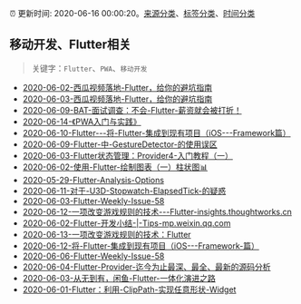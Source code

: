 :alarm_clock: 更新时间: 2020-06-16 00:00:20。[来源分类](../README.md)、[标签分类](../TAGS.md)、[时间分类](../TIMELINE.md)

## 移动开发、Flutter相关


> 关键字：`Flutter`、`PWA`、`移动开发`



- [2020-06-02-西瓜视频落地-Flutter，给你的避坑指南](https://www.ershicimi.com/p/cf49ced3daa2d19b8f0a2210e954a185) 
- [2020-06-03-西瓜视频落地-Flutter，给你的避坑指南](https://www.ershicimi.com/p/cf1db51c916a99437dde9d600ed69249) 
- [2020-06-09-BAT-面试调查：不会-Flutter-薪资就会被打折！](https://www.ershicimi.com/p/ccfdc46d746e2e517ee3b398ebddb457) 
- [2020-06-14-《PWA入门与实践》](https://juejin.im/post/5ee5e7c4f265da76c01beeeb) 
- [2020-06-10-Flutter---将-Flutter-集成到现有项目（iOS---Framework篇）](https://juejin.im/post/5ee0eb4af265da76f91724c8) 
- [2020-06-09-Flutter-中-GestureDetector-的使用误区](https://juejin.im/post/5edf1fa7f265da76c960a799) 
- [2020-06-03-Flutter状态管理：Provider4-入门教程（一）](https://juejin.im/post/5ed3af0f6fb9a047f2298c71) 
- [2020-06-02-使用-Flutter-绘制图表（一）柱状图📊](https://juejin.im/post/5ed6195151882542eb3ee75b) 
- [2020-05-29-Flutter-Analysis-Options](https://juejin.im/post/5ecfd02af265da76b559a3f4) 
- [2020-06-11-对于-U3D-Stopwatch-ElapsedTick-的疑惑](https://www.v2ex.com/t/680811) 
- [2020-06-03-Flutter-Weekly-Issue-58](https://www.v2ex.com/t/678425) 
- [2020-06-12-一项改变游戏规则的技术---Flutter-insights.thoughtworks.cn](https://blogread.cn/news/go.php?idItem=13516&url=https%3A%2F%2Finsights.thoughtworks.cn%2Fwhat-is-flutter%2F%3Fcomefrom%3Dhttps%253A%252F%252Fblogread.cn%252Fnews%252F) 
- [2020-06-02-Flutter-开发小结-|-Tips-mp.weixin.qq.com](https://blogread.cn/news/go.php?idItem=13494&url=https%3A%2F%2Fmp.weixin.qq.com%2Fs%2FcATfEH6FFN-NDG_y0keVQQ%3Fcomefrom%3Dhttps%253A%252F%252Fblogread.cn%252Fnews%252F) 
- [2020-06-13-一项改变游戏规则的技术：Flutter](https://toutiao.io/k/8v5n80n) 
- [2020-06-12-将-Flutter-集成到现有项目（iOS---Framework-篇）](https://toutiao.io/k/4c0vc5v) 
- [2020-06-06-Flutter-Weekly-Issue-58](https://toutiao.io/k/6ukxpmm) 
- [2020-06-04-Flutter-Provider-迄今为止最深、最全、最新的源码分析](https://toutiao.io/k/xx9y4l6) 
- [2020-06-03-从无到有，闲鱼-Flutter-一体化演进之路](https://toutiao.io/k/638kmo3) 
- [2020-06-01-Flutter：利用-ClipPath-实现任意形状-Widget](https://toutiao.io/k/wsf5d2l) 